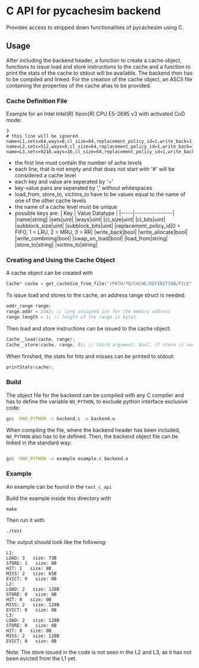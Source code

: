# C API for pycachesim backend

Provides access to stripped down functionalities of pycachesim using C.

## Usage

After including the backend header, a function to create a cache object, functions to issue load and store instructions to the cache and a function to print the stats of the cache to stdout will be available. The backend then has to be compiled and linked. For the creation of the cache object, an ASCII file containing the properties of the cache ahas to be provided.

### Cache Definition File

Example for an Intel Intel(R) Xeon(R) CPU E5-2695 v3 with activated CoD mode:

```
3
# this line will be ignored
name=L1,sets=64,ways=8,cl_size=64,replacement_policy_id=1,write_back=1,write_allocate=1,subblock_size=64,load_from=L2,store_to=L2
name=L2,sets=512,ways=8,cl_size=64,replacement_policy_id=1,write_back=1,write_allocate=1,load_from=L3,store_to=L3
name=L3,sets=9216,ways=16,cl_size=64,replacement_policy_id=1,write_back=1,write_allocate=1
```

- the first line must contain the number of ache levels
- each line, that is not empty and that does not start with '#' will be considered a cache level
- each key and value are seperated by '='
- key-value pairs are seperated by ',' without whitespaces
- load_from, store_to, victims_to have to be values equal to the name of one of the other cache levels
- the name of a cache level must be unique
- possible keys are: 
  | Key | Value Datatype |
  |-----|----------------|
  |name|string|
  |sets|uint|
  |ways|uint|
  |cl_size|uint|
  |cl_bits|uint|
  |subblock_size|uint|
  |subblock_bits|uint|
  |replacement_policy_id|0 = FIFO, 1 = LRU, 2 = MRU, 3 = RR|
  |write_back|bool|
  |write_allocate|bool|
  |write_combining|bool|
  |swap_on_load|bool|
  |load_from|string|
  |store_to|string|
  |victms_to|string|

### Creating and Using the Cache Object

A cache object can be created with

```C
Cache* cache = get_cacheSim_from_file("/PATH/TO/CACHE/DEFINITION/FILE");
```

To issue load and stores to the cache, an address range struct is needed:

```C
addr_range range;
range.addr = 2342; // long unsigned int for the memory address
range.length = 1; // length of the range in bytes
```

Then load and store instructions can be issued to the cache object:

```C
Cache__load(cache, range);
Cache__store(cache, range, 0); // third argument: bool, if store is non temporal
```

When finished, the stats for hits and misses can be printed to stdout:

```C
printStats(cache);
```

### Build

The object file for the backend can be compiled with any C compiler and has to define the variable ```NO_PYTHON```, to exclude python interface exclusive code:

```sh
gcc -DNO_PYTHON -c backend.c -o backend.o
```

When compiling the file, where the backend header has been included, ```NO_PYTHON``` also has to be defined. Then, the backend object file can be linked in the standard way:

```sh

gcc -DNO_PYTHON -o example example.c backend.o
```

### Example

An example can be found in the ```test_c_api```

Build the example inside this directory with

```make```

Then run it with

```./test```

The output should look like the following:

```
L1:
LOAD: 3   size: 73B
STORE: 1   size: 8B
HIT: 1   size: 8B
MISS: 2   size: 65B
EVICT: 0   size: 0B
L2:
LOAD: 2   size: 128B
STORE: 0   size: 0B
HIT: 0   size: 0B
MISS: 2   size: 128B
EVICT: 0   size: 0B
L3:
LOAD: 2   size: 128B
STORE: 0   size: 0B
HIT: 0   size: 0B
MISS: 2   size: 128B
EVICT: 0   size: 0B
```

Note: The store issued in the code is not seen in the L2 and L3, as it has not been evicted from the L1 yet.